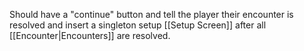 Should have a "continue" button and tell the player their encounter is resolved and insert a singleton setup [[Setup Screen]] after all [[Encounter|Encounters]] are resolved.